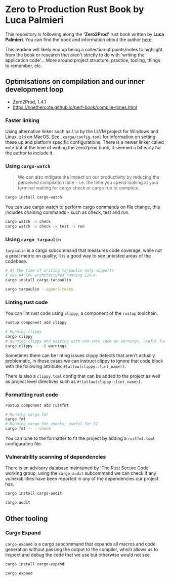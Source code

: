 # Zero to Production Rust Book by Luca Palmieri

<!-- Current Commit @ < 4.0.0 -->

This repository is following along the **'Zero2Prod'** rust book written by **Luca Palmieri**. You can find the book and information about the author [here](https://www.zero2prod.com/).

This readme will likely end up being a collection of points/notes to highlight from the book or research that aren't strictly to do with 'writing the application code'... More around project structure, practice, tooling, things to remember, etc.

## Optimisations on compilation and our inner development loop

- Zero2Prod, 1.4.1
- https://nnethercote.github.io/perf-book/compile-times.html

### Faster linking

Using alternative linker such as `lld` by the LLVM project for Windows and Linux, `zld` on MacOS. See `.cargo/config.toml` for information on setting these up and platform specific configurations. There is a newer linker called `mold` but at the time of writing the zero2prod book, it seemed a bit early for the author to include it.

<!-- TODO: Check out `mold` -->

### Using `cargo-watch`

> We can also mitigate the impact on our productivity by reducing the perceived compilation time - i.e. the
time you spend looking at your terminal waiting for cargo check or cargo run to complete.

```sh
cargo install cargo-watch
```

You can use cargo watch to perform cargo commands on file change, this includes chaining commands - such as check, test and run.

```sh
cargo watch -x check
cargo watch -x check -x test -x run
```

### Using `cargo tarpaulin`

`tarpaulin` is a cargo subcommand that measures code coverage, while not a great metric on quality, it is a good way to see untested areas of the codebase.

```sh
# At the time of writing tarpaulin only supports
# x86_64 CPU architectures running Linux.
cargo install cargo-tarpaulin
```

```sh
cargo tarpaulin --ignore-tests
```

### Linting rust code

You can lint rust code using `clippy`, a component of the `rustup` toolchain.

```sh
rustup component add clippy
```

```sh
# Running clippy
cargo clippy
# Running clippy and exiting with non-zero code on warnings, useful for CI
cargo clippy -- -D warnings
```

Sometimes there can be linting issues clippy detects that aren't actually problematic, in those cases we can instruct clippy to ignore that code block with the following attribute: `#[allow(clippy::lint_name)]`.

There is also a `clippy.toml` config that can be added to the project as well as project level directives such as `#![allow(clippy::lint_name)]`.


### Formatting rust code

```sh
rustup component add rustfmt
```

```sh
# Running cargo fmt
cargo fmt
# Running cargo fmt checks, useful for CI
cargo fmt -- --check
```

You can tune to the formatter to fit the project by adding a `rustfmt.toml` configuration file.

### Vulnerability scanning of dependencies

There is an advisory database maintained by 'The Rust Secure Code' working group, using the `cargo-audit` subcommand we can check if any vulnerabilities have been reported in any of the dependencies our project has.

```sh
cargo install cargo-audit
```

```sh
cargo audit
```

## Other tooling

### Cargo Expand

`cargo-expand` is a cargo subcommand that expands all macros and code generation without passing the output to the compiler, which allows us to inspect and debug the code that we use but otherwise would not see.

```sh
cargo install cargo-expand

cargo expand
```
